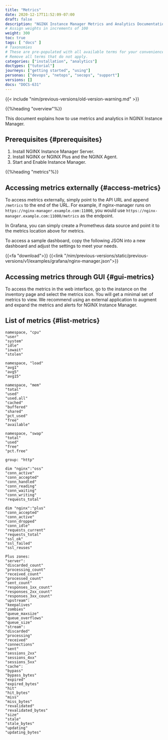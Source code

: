 ```yaml
---
title: "Metrics"
date: 2020-12-17T11:52:09-07:00
draft: false
description: "NGINX Instance Manager Metrics and Analytics Documentation"
# Assign weights in increments of 100
weight: 300
toc: true
tags: [ "docs" ]
# Taxonomies
# These are pre-populated with all available terms for your convenience.
# Remove all terms that do not apply.
categories: ["installation", "analytics"]
doctypes: ["tutorial"]
journeys: ["getting started", "using"]
personas: ["devops", "netops", "secops", "support"]
versions: []
docs: "DOCS-631"
---
```


{{< include "nim/previous-versions/old-version-warning.md" >}}

{{%heading "overview"%}}

This document explains how to use metrics and analytics in NGINX Instance Manager.

## Prerequisites {#prerequisites}

1. Install NGINX Instance Manager Server.
2. Install NGINX or NGINX Plus and the NGINX Agent.
3. Start and Enable Instance Manager.

{{%heading "metrics"%}}

## Accessing metrics externally {#access-metrics}

To access metrics externally, simply point to the API URL and append `/metrics` to the end of the URL. For example, if nginx-manager runs on `https://nginx-manager.example.com:11000`, you would use `https://nginx-manager.example.com:11000/metrics` as the endpoint.

In Grafana, you can simply create a Prometheus data source and point it to the metrics location above for metrics.

To access a sample dashboard, copy the following JSON into a new dashboard and adjust the settings to meet your needs.

{{<fa "download">}} {{<link "/nim/previous-versions/static/previous-versions/v1/examples/grafana/nginx-manager.json">}}

## Accessing metrics through GUI {#gui-metrics}

To access the metrics in the web interface, go to the instance on the inventory page and select the metrics icon. You will get a minimal set of metrics to view. We recommend using an external application to augment and expand the metrics and alerts for NGINX Instance Manager.

## List of metrics {#list-metrics}

```text
namespace, "cpu"
"user"
"system"
"idle"
"iowait"
"stolen"

namespace, "load"
"avg1"
"avg5"
"avg15"

namespace, "mem"
"total"
"used"
"used.all"
"cached"
"buffered"
"shared"
"pct_used"
"free"
"available"

namespace, "swap"
"total"
"used"
"free"
"pct.free"

group: "http"

dim "nginx":"oss"
"conn_active"
"conn_accepted"
"conn_handled"
"conn_reading"
"conn_waiting"
"conn_writing"
"requests_total"

dim "nginx":"plus"
"conn_accepted"
"conn_active"
"conn_dropped"
"conn_idle"
"requests_current"
"requests_total"
"ssl_ok"
"ssl_failed"
"ssl_reuses"

Plus zones:
"server":
"discarded_count"
"processing_count"
"received_count"
"processed_count"
"sent_count"
"responses_1xx_count"
"responses_2xx_count"
"responses_3xx_count"
"upstream":
"keepalives"
"zombies"
"queue_maxsize"
"queue_overflows"
"queue_size"
"stream":
"discarded"
"processing"
"received"
"connections"
"sent"
"sessions_2xx"
"sessions_4xx"
"sessions_5xx"
"cache":
"bypass"
"bypass_bytes"
"expired"
"expired_bytes"
"hit"
"hit_bytes"
"miss"
"miss_bytes"
"revalidated"
"revalidated_bytes"
"size"
"stale"
"stale_bytes"
"updating"
"updating_bytes"
```
